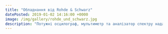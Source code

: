 ```yaml
---
title: "Обладнання від Rohde & Schwarz"
datePosted: 2019-01-02 14:16:00 +0000
image: /img/gallery/rohde_und_schwarz.jpg
description: "Потужні осцилограф, мультиметр та аналізатор спектру надані компанією Rohde & Schwarz"
---
```


